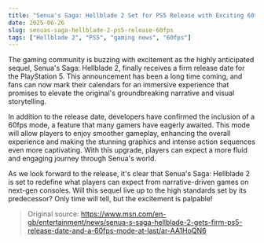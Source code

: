 ```yaml
---
title: "Senua's Saga: Hellblade 2 Set for PS5 Release with Exciting 60fps Mode"
date: 2025-06-26
slug: senuas-saga-hellblade-2-ps5-release-60fps
tags: ["Hellblade 2", "PS5", "gaming news", "60fps"]
---
```


The gaming community is buzzing with excitement as the highly anticipated sequel, Senua's Saga: Hellblade 2, finally receives a firm release date for the PlayStation 5. This announcement has been a long time coming, and fans can now mark their calendars for an immersive experience that promises to elevate the original's groundbreaking narrative and visual storytelling.

In addition to the release date, developers have confirmed the inclusion of a 60fps mode, a feature that many gamers have eagerly awaited. This mode will allow players to enjoy smoother gameplay, enhancing the overall experience and making the stunning graphics and intense action sequences even more captivating. With this upgrade, players can expect a more fluid and engaging journey through Senua's world.

As we look forward to the release, it's clear that Senua's Saga: Hellblade 2 is set to redefine what players can expect from narrative-driven games on next-gen consoles. Will this sequel live up to the high standards set by its predecessor? Only time will tell, but the excitement is palpable!

> Original source: https://www.msn.com/en-gb/entertainment/news/senua-s-saga-hellblade-2-gets-firm-ps5-release-date-and-a-60fps-mode-at-last/ar-AA1HoQN6